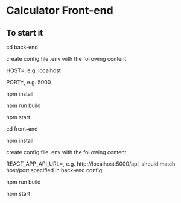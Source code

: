 # Calculator Front-end

## To start it


cd back-end

create config file .env with the following content

HOST=<host or IP to bind server to>, e.g. localhost

PORT=<port for server to listen>, e.g. 5000

npm install

npm run build

npm start



cd front-end

npm install

create config file .env with the following content

REACT_APP_API_URL=<url to back-end API service>, e.g. http://localhost:5000/api, should match host/port specified in back-end config

npm run build

npm start